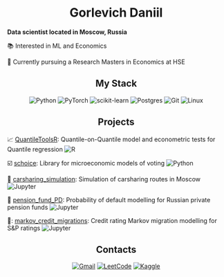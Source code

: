 <div align="center">
  
  # Gorlevich Daniil

</div>

**Data scientist located in Moscow, Russia**

📚 Interested in ML and Economics

🔬 Currently pursuing a Research Masters in Economics at HSE

<div align="center">

  ## My Stack

  ![Python](https://img.shields.io/badge/python-3670A0?style=for-the-badge&logo=python&logoColor=ffdd54)
  ![PyTorch](https://img.shields.io/badge/PyTorch-%23EE4C2C.svg?style=for-the-badge&logo=PyTorch&logoColor=white)
  ![scikit-learn](https://img.shields.io/badge/scikit--learn-%23F7931E.svg?style=for-the-badge&logo=scikit-learn&logoColor=white)
  ![Postgres](https://img.shields.io/badge/postgres-%23316192.svg?style=for-the-badge&logo=postgresql&logoColor=white)
  ![Git](https://img.shields.io/badge/git-%23F05033.svg?style=for-the-badge&logo=git&logoColor=white)
  ![Linux](https://img.shields.io/badge/Linux-FCC624?style=for-the-badge&logo=linux&logoColor=black)

</div>

<div align="center">
  
## Projects

</div>

📈 [QuantileToolsR](https://github.com/Gorlevichd/QuantileToolsR): Quantile-on-Quantile model and econometric tests for Quantile regression ![R](https://img.shields.io/badge/R-c0cdd9)

☑️ [schoice](https://github.com/Gorlevichd/schoice): Library for microeconomic models of voting ![Python](https://img.shields.io/badge/Python-2b5b84)

🚗 [carsharing_simulation](https://github.com/Gorlevichd/carsharing_simulation): Simulation of carsharing routes in Moscow ![Jupyter](https://img.shields.io/badge/Jupyter-e46e2e)

🧓 [pension_fund_PD](https://github.com/Gorlevichd/pension_fund_PD): Probability of default modelling for Russian private pension funds ![Jupyter](https://img.shields.io/badge/Jupyter-e46e2e)

🏦: [markov_credit_migrations](https://github.com/Gorlevichd/markov_credit_migrations): Credit rating Markov migration modelling for S&P ratings ![Jupyter](https://img.shields.io/badge/Jupyter-e46e2e)


<div align="center">

## Contacts
  
  [![Gmail](https://img.shields.io/badge/Gmail-D14836?style=for-the-badge&logo=gmail&logoColor=white)](mailto:gorlevichd@gmail.com)
  [![LeetCode](https://img.shields.io/badge/LeetCode-000000?style=for-the-badge&logo=LeetCode&logoColor=#d16c06)](https://leetcode.com/yungdanik/)
  [![Kaggle](https://img.shields.io/badge/Kaggle-035a7d?style=for-the-badge&logo=kaggle&logoColor=white)](https://www.kaggle.com/gorlevichdaniil)

</div>

<!---
Gorlevichd/Gorlevichd is a ✨ special ✨ repository because its `README.md` (this file) appears on your GitHub profile.
You can click the Preview link to take a look at your changes.
--->
